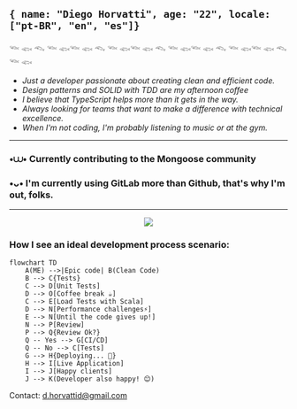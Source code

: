 ## ```{ name: "Diego Horvatti", age: "22", locale: ["pt-BR", "en", "es"]}```
𓆝 𓆟 𓆞 𓆝 𓆟𓆝 𓆟 𓆞 𓆝 𓆟𓆝 𓆟 𓆞 𓆝 𓆟𓆝 𓆟 𓆞 𓆝 𓆟𓆝 𓆟 𓆞 𓆝 𓆟
- *Just a developer passionate about creating clean and efficient code.*
- *Design patterns and SOLID with TDD are my afternoon coffee*
- *I believe that TypeScript helps more than it gets in the way.*
- *Always looking for teams that want to make a difference with technical excellence.*
- *When I'm not coding, I'm probably listening to music or at the gym.*

<hr />

### •⩊• Currently contributing to the Mongoose community
### •ᴗ• I'm currently using GitLab more than Github, that's why I'm out, folks.

<hr />

<p align=center>
  <a href="https://www.linkedin.com/in/diego-horvatti">
    <img src="https://skills-icons.vercel.app/api/icons?i=clickhouse,apple,bash,bun,typescript,rust,nodejs,react,express,elysia,prisma,graphql,postgresql,mongodb,redis,firebase,actix,docker,cloudflare,aws,gcp,mui,vscode" />
  </a>
</p>

### How I see an ideal development process scenario:


```mermaid
flowchart TD
    A(ME) -->|Epic code| B(Clean Code)
    B --> C{Tests}
    C --> D[Unit Tests]
    D --> O[Coffee break ☕]
    C --> E[Load Tests with Scala]
    D --> N[Performance challenges⚡]
    E --> N[Until the code gives up!]
    N --> P[Review]
    P --> Q{Review Ok?}
    Q -- Yes --> G[CI/CD]
    Q -- No --> C[Tests]
    G --> H{Deploying... 🚀}
    H --> I[Live Application]
    I --> J[Happy clients]
    J --> K(Developer also happy! 😊)
```
Contact: d.horvattid@gmail.com
